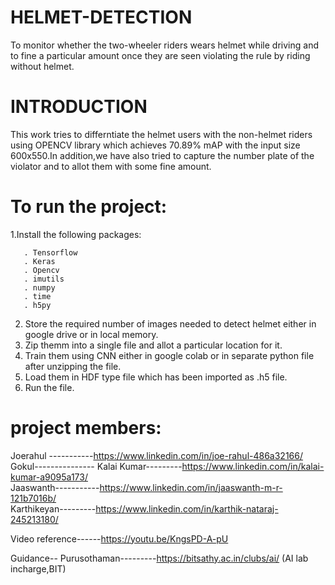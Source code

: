 
# HELMET-DETECTION
 To monitor whether the two-wheeler riders wears helmet while driving and to fine a particular amount once they are seen violating the rule by riding without helmet.
 
 # INTRODUCTION
 This work tries to differntiate the helmet users with the non-helmet riders using OPENCV library which achieves  70.89% mAP with the input size 600x550.In addition,we have also tried to capture the number plate of the violator and to allot them with some fine amount.
  
 # To run the project:
 1.Install the following packages:
 ```
    . Tensorflow
    . Keras
    . Opencv
    . imutils
    . numpy
    . time
    . h5py
  ```  
  2. Store the required number of images needed to detect helmet either in google drive or in local memory.
  3. Zip themm into a single file and allot a particular location for it.
  4. Train them using CNN either in google colab or in  separate python file after unzipping the file.
  5. Load them in HDF type file which has been imported as .h5 file.
  6. Run the file.
  
  
 # project members:
  Joerahul -----------https://www.linkedin.com/in/joe-rahul-486a32166/
  Gokul---------------
  Kalai Kumar---------https://www.linkedin.com/in/kalai-kumar-a9095a173/   
  Jaaswanth-----------https://www.linkedin.com/in/jaaswanth-m-r-121b7016b/   
  Karthikeyan---------https://www.linkedin.com/in/karthik-nataraj-245213180/
  
  Video reference------https://youtu.be/KngsPD-A-pU
  
  Guidance-- 
  Purusothaman---------https://bitsathy.ac.in/clubs/ai/
  (AI lab incharge,BIT) 
